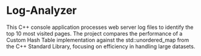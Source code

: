 # Log-Analyzer
This C++ console application processes web server log files to identify the top 10 most visited pages. The project compares the performance of a Custom Hash Table implementation against the std::unordered_map from the C++ Standard Library, focusing on efficiency in handling large datasets.
